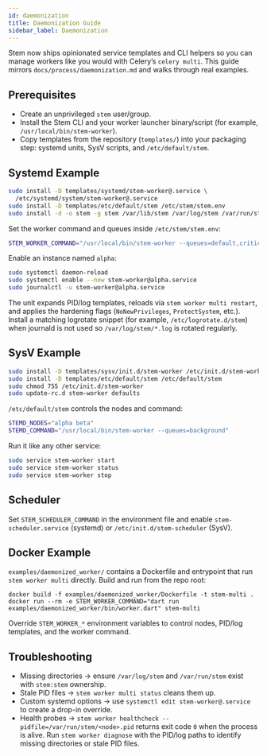 ```yaml
---
id: daemonization
title: Daemonization Guide
sidebar_label: Daemonization
---
```


Stem now ships opinionated service templates and CLI helpers so you can manage
workers like you would with Celery’s `celery multi`. This guide mirrors
`docs/process/daemonization.md` and walks through real examples.

## Prerequisites

- Create an unprivileged `stem` user/group.
- Install the Stem CLI and your worker launcher binary/script (for example,
  `/usr/local/bin/stem-worker`).
- Copy templates from the repository (`templates/`) into your packaging step:
  systemd units, SysV scripts, and `/etc/default/stem`.

## Systemd Example

```bash
sudo install -D templates/systemd/stem-worker@.service \
  /etc/systemd/system/stem-worker@.service
sudo install -D templates/etc/default/stem /etc/stem/stem.env
sudo install -d -o stem -g stem /var/lib/stem /var/log/stem /var/run/stem
```

Set the worker command and queues inside `/etc/stem/stem.env`:

```bash
STEM_WORKER_COMMAND="/usr/local/bin/stem-worker --queues=default,critical"
```

Enable an instance named `alpha`:

```bash
sudo systemctl daemon-reload
sudo systemctl enable --now stem-worker@alpha.service
sudo journalctl -u stem-worker@alpha.service
```

The unit expands PID/log templates, reloads via `stem worker multi restart`, and
applies the hardening flags (`NoNewPrivileges`, `ProtectSystem`, etc.). Install a matching
logrotate snippet (for example, `/etc/logrotate.d/stem`) when journald is not used so
`/var/log/stem/*.log` is rotated regularly.

## SysV Example

```bash
sudo install -D templates/sysv/init.d/stem-worker /etc/init.d/stem-worker
sudo install -D templates/etc/default/stem /etc/default/stem
sudo chmod 755 /etc/init.d/stem-worker
sudo update-rc.d stem-worker defaults
```

`/etc/default/stem` controls the nodes and command:

```bash
STEMD_NODES="alpha beta"
STEMD_COMMAND="/usr/local/bin/stem-worker --queues=background"
```

Run it like any other service:

```bash
sudo service stem-worker start
sudo service stem-worker status
sudo service stem-worker stop
```

## Scheduler

Set `STEM_SCHEDULER_COMMAND` in the environment file and enable
`stem-scheduler.service` (systemd) or `/etc/init.d/stem-scheduler` (SysV).

## Docker Example

`examples/daemonized_worker/` contains a Dockerfile and entrypoint that run
`stem worker multi` directly. Build and run from the repo root:

```
docker build -f examples/daemonized_worker/Dockerfile -t stem-multi .
docker run --rm -e STEM_WORKER_COMMAND="dart run examples/daemonized_worker/bin/worker.dart" stem-multi
```

Override `STEM_WORKER_*` environment variables to control nodes, PID/log
templates, and the worker command.

## Troubleshooting

- Missing directories → ensure `/var/log/stem` and `/var/run/stem` exist with
  `stem:stem` ownership.
- Stale PID files → `stem worker multi status` cleans them up.
- Custom systemd options → use `systemctl edit stem-worker@.service` to create a
  drop-in override.
- Health probes → `stem worker healthcheck --pidfile=/var/run/stem/<node>.pid` returns exit
  code `0` when the process is alive. Run `stem worker diagnose` with the PID/log paths to
  identify missing directories or stale PID files.

